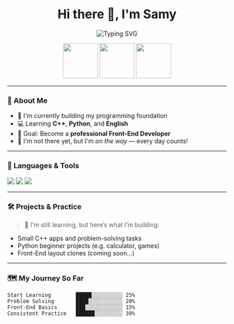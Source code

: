 
<h1 align="center">Hi there 👋, I'm Samy</h1>
<p align="center">
  <img src="https://readme-typing-svg.demolab.com?font=Fira+Code&duration=3000&pause=1000&color=00FFBF&center=true&width=435&lines=Aspiring+Front-End+Developer;Learning+Cpp%2C+Python%2C+English;Determined+to+grow+every+day+%F0%9F%8C%9F" alt="Typing SVG" />
</p>

<p align="center">
  <img src="https://raw.githubusercontent.com/Manthan933/Manthan933/main/bird-unscreen.gif" width="80px" />
  <img src="https://raw.githubusercontent.com/Manthan933/Manthan933/main/bird-unscreen.gif" width="80px" />
  <img src="https://raw.githubusercontent.com/Manthan933/Manthan933/main/bird-unscreen.gif" width="80px" />
</p>

---

### 🧠 About Me

- 🧩 I'm currently building my programming foundation  
- 💻 Learning **C++**, **Python**, and **English**  
- 🎯 Goal: Become a **professional Front-End Developer**  
- 💪 I'm not there yet, but I'm *on the way* — every day counts!  

---

### 🚀 Languages & Tools

<p>
  <img src="https://img.shields.io/badge/C%2B%2B-00599C?style=for-the-badge&logo=c%2B%2B&logoColor=white" />
  <img src="https://img.shields.io/badge/Python-14354C?style=for-the-badge&logo=python&logoColor=white" />
  <img src="https://img.shields.io/badge/English-Learning-blue?style=for-the-badge" />
</p>

---

### 🛠️ Projects & Practice

> 🔧 I'm still learning, but here’s what I’m building:
- Small C++ apps and problem-solving tasks  
- Python beginner projects (e.g. calculator, games)  
- Front-End layout clones (coming soon...)  

---

### 🗺️ My Journey So Far

```text
Start Learning        █████░░░░░░░░░░ 25%
Problem Solving       ████░░░░░░░░░░░ 20%
Front-End Basics      ███░░░░░░░░░░░░ 15%
Consistent Practice   ██████░░░░░░░░░ 30%
